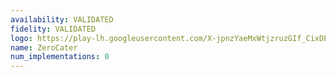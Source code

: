 ```yaml
---
availability: VALIDATED
fidelity: VALIDATED
logo: https://play-lh.googleusercontent.com/X-jpnzYaeMxWtjzruzGIf_CixDEZKtR1GF_8_ftvDkNTBgniqKMhinHQ8S8vI-BYaWA
name: ZeroCater
num_implementations: 0
---
```

